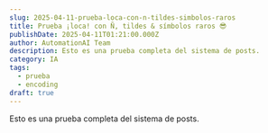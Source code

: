 ```yaml
---
slug: 2025-04-11-prueba-loca-con-n-tildes-simbolos-raros
title: Prueba ¡loca! con Ñ, tildes & símbolos raros 😎
publishDate: 2025-04-11T01:21:00.000Z
author: AutomationAI Team
description: Esto es una prueba completa del sistema de posts.
category: IA
tags:
  - prueba
  - encoding
draft: true
---
```


Esto es una prueba completa del sistema de posts.

